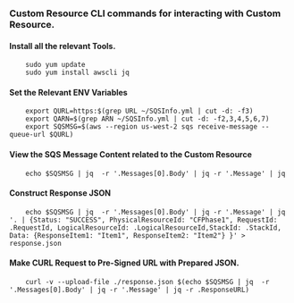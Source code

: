 ### Custom Resource CLI commands for interacting with Custom Resource.

#### Install all the relevant Tools.
```
    sudo yum update
    sudo yum install awscli jq
```

#### Set the Relevant ENV Variables
```
    export QURL=https:$(grep URL ~/SQSInfo.yml | cut -d: -f3)
    export QARN=$(grep ARN ~/SQSInfo.yml | cut -d: -f2,3,4,5,6,7)
    export SQSMSG=$(aws --region us-west-2 sqs receive-message --queue-url $QURL)
```

#### View the SQS Message Content related to the Custom Resource
```
    echo $SQSMSG | jq  -r '.Messages[0].Body' | jq -r '.Message' | jq
```

#### Construct Response JSON
```
    echo $SQSMSG | jq  -r '.Messages[0].Body' | jq -r '.Message' | jq '. | {Status: "SUCCESS", PhysicalResourceId: "CFPhase1", RequestId: .RequestId, LogicalResourceId: .LogicalResourceId,StackId: .StackId, Data: {ResponseItem1: "Item1", ResponseItem2: "Item2"} }' > response.json
```

#### Make CURL Request to Pre-Signed URL with Prepared JSON.
```
    curl -v --upload-file ./response.json $(echo $SQSMSG | jq  -r '.Messages[0].Body' | jq -r '.Message' | jq -r .ResponseURL)
```